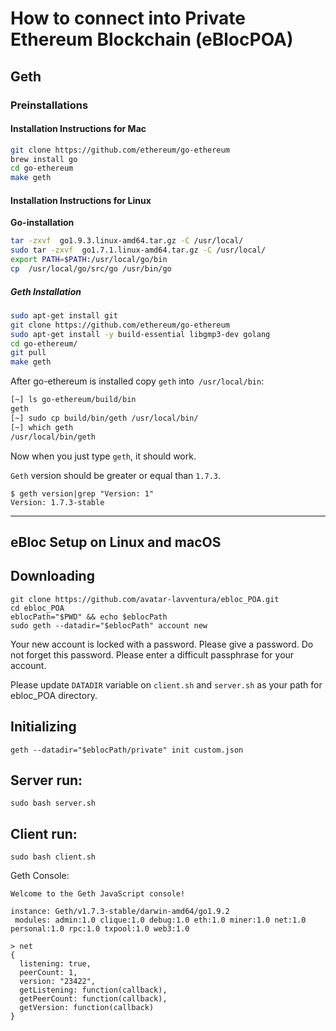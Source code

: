 # **How to connect into Private Ethereum Blockchain (eBlocPOA)**

## **Geth**

### **Preinstallations**

#### **Installation Instructions for Mac**

```bash
git clone https://github.com/ethereum/go-ethereum
brew install go
cd go-ethereum
make geth
```
#### **Installation Instructions for Linux**

**Go-installation**
```bash
tar -zxvf  go1.9.3.linux-amd64.tar.gz -C /usr/local/
sudo tar -zxvf  go1.7.1.linux-amd64.tar.gz -C /usr/local/
export PATH=$PATH:/usr/local/go/bin
cp  /usr/local/go/src/go /usr/bin/go
```

##### **Geth Installation**

```bash
sudo apt-get install git
git clone https://github.com/ethereum/go-ethereum
sudo apt-get install -y build-essential libgmp3-dev golang
cd go-ethereum/
git pull
make geth
```

After go-ethereum is installed copy `geth` into` /usr/local/bin`:

```bash
[~] ls go-ethereum/build/bin
geth
[~] sudo cp build/bin/geth /usr/local/bin/
[~] which geth
/usr/local/bin/geth
```
Now when you just type `geth`, it should work.

`Geth` version should be greater or equal than `1.7.3`.

```
$ geth version|grep "Version: 1"
Version: 1.7.3-stable
```

----------------------

## **eBloc Setup on Linux and macOS**

## Downloading 

```
git clone https://github.com/avatar-lavventura/ebloc_POA.git
cd ebloc_POA
eblocPath="$PWD" && echo $eblocPath
sudo geth --datadir="$eblocPath" account new
```

Your new account is locked with a password. Please give a password. Do not forget this password. Please enter a difficult passphrase for your account.

Please update `DATADIR` variable on `client.sh` and `server.sh` as your path for ebloc_POA directory.

## Initializing

```
geth --datadir="$eblocPath/private" init custom.json
```

## Server run:

```
sudo bash server.sh
```

## Client run:

```
sudo bash client.sh
```

Geth Console:

```
Welcome to the Geth JavaScript console!

instance: Geth/v1.7.3-stable/darwin-amd64/go1.9.2
 modules: admin:1.0 clique:1.0 debug:1.0 eth:1.0 miner:1.0 net:1.0 personal:1.0 rpc:1.0 txpool:1.0 web3:1.0

> net
{
  listening: true,
  peerCount: 1,
  version: "23422",
  getListening: function(callback),
  getPeerCount: function(callback),
  getVersion: function(callback)
}
```

